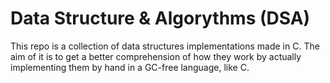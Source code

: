# Data Structure & Algorythms (DSA)
This repo is a collection of data structures implementations made in C.
The aim of it is to get a better comprehension of how they work by actually 
implementing them by hand in a GC-free language, like C.
